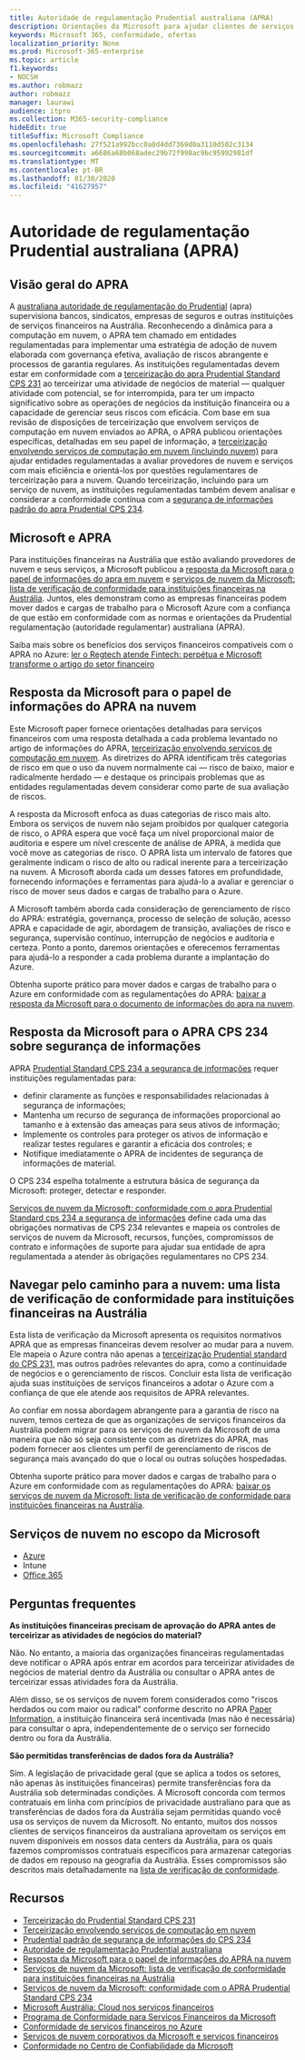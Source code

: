```yaml
---
title: Autoridade de regulamentação Prudential australiana (APRA)
description: Orientações da Microsoft para ajudar clientes de serviços financeiros em conformidade com os padrões de terceirização da norma da regulamentação Prudential da Austrália.
keywords: Microsoft 365, conformidade, ofertas
localization_priority: None
ms.prod: Microsoft-365-enterprise
ms.topic: article
f1.keywords:
- NOCSH
ms.author: robmazz
author: robmazz
manager: laurawi
audience: itpro
ms.collection: M365-security-compliance
hideEdit: true
titleSuffix: Microsoft Compliance
ms.openlocfilehash: 27f521a992bcc0a8d4dd7369d0a3110d502c3134
ms.sourcegitcommit: a6686a68b068adec29b72f998ac9bc95992981df
ms.translationtype: MT
ms.contentlocale: pt-BR
ms.lasthandoff: 01/30/2020
ms.locfileid: "41627957"
---
```

# <a name="australian-prudential-regulation-authority-apra"></a>Autoridade de regulamentação Prudential australiana (APRA)

## <a name="apra-overview"></a>Visão geral do APRA

A [australiana autoridade de regulamentação do Prudential](https://www.apra.gov.au/) (apra) supervisiona bancos, sindicatos, empresas de seguros e outras instituições de serviços financeiros na Austrália. Reconhecendo a dinâmica para a computação em nuvem, o APRA tem chamado em entidades regulamentadas para implementar uma estratégia de adoção de nuvem elaborada com governança efetiva, avaliação de riscos abrangente e processos de garantia regulares. As instituições regulamentadas devem estar em conformidade com a [terceirização do apra Prudential Standard CPS 231](https://www.apra.gov.au/sites/default/files/Prudential-Standard-CPS-231-Outsourcing-%28July-2017%29.pdf) ao terceirizar uma atividade de negócios de material — qualquer atividade com potencial, se for interrompida, para ter um impacto significativo sobre as operações de negócios da instituição financeira ou a capacidade de gerenciar seus riscos com eficácia. Com base em sua revisão de disposições de terceirização que envolvem serviços de computação em nuvem enviados ao APRA, o APRA publicou orientações específicas, detalhadas em seu papel de informação, a [terceirização envolvendo serviços de computação em nuvem (incluindo nuvem)](https://www.apra.gov.au/sites/default/files/information_paper_-_outsourcing_involving_cloud_computing_services.pdf) para ajudar entidades regulamentadas a avaliar provedores de nuvem e serviços com mais eficiência e orientá-los por questões regulamentares de terceirização para a nuvem.  Quando terceirização, incluindo para um serviço de nuvem, as instituições regulamentadas também devem analisar e considerar a conformidade contínua com a [segurança de informações padrão do apra Prudential CPS 234](https://www.legislation.gov.au/Details/F2018L01745).

## <a name="microsoft-and-apra"></a>Microsoft e APRA

Para instituições financeiras na Austrália que estão avaliando provedores de nuvem e seus serviços, a Microsoft publicou a [resposta da Microsoft para o papel de informações do apra em nuvem](https://aka.ms/navigatecloudaustralia) e [serviços de nuvem da Microsoft: lista de verificação de conformidade para instituições financeiras na Austrália](https://www.microsoft.com/cms/api/am/binary/RE3ez0C). Juntos, eles demonstram como as empresas financeiras podem mover dados e cargas de trabalho para o Microsoft Azure com a confiança de que estão em conformidade com as normas e orientações da Prudential regulamentação (autoridade regulamentar) australiana (APRA).

Saiba mais sobre os benefícios dos serviços financeiros compatíveis com o APRA no Azure: [ler o Regtech atende Fintech: perpétua e Microsoft transforme o artigo do setor financeiro](https://news.microsoft.com/en-au/features/regtech-meets-fintech-perpetual-microsoft-transform-finance-sector/)

## <a name="microsoft-response-to-the-apra-information-paper-on-cloud"></a>Resposta da Microsoft para o papel de informações do APRA na nuvem

Este Microsoft paper fornece orientações detalhadas para serviços financeiros com uma resposta detalhada a cada problema levantado no artigo de informações do APRA, [terceirização envolvendo serviços de computação em nuvem](https://www.apra.gov.au/sites/default/files/information_paper_-_outsourcing_involving_cloud_computing_services.pdf). As diretrizes do APRA identificam três categorias de risco em que o uso da nuvem normalmente cai — risco de baixo, maior e radicalmente herdado — e destaque os principais problemas que as entidades regulamentadas devem considerar como parte de sua avaliação de riscos.

A resposta da Microsoft enfoca as duas categorias de risco mais alto. Embora os serviços de nuvem não sejam proibidos por qualquer categoria de risco, o APRA espera que você faça um nível proporcional maior de auditoria e espere um nível crescente de análise de APRA, à medida que você move as categorias de risco. O APRA lista um intervalo de fatores que geralmente indicam o risco de alto ou radical inerente para a terceirização na nuvem. A Microsoft aborda cada um desses fatores em profundidade, fornecendo informações e ferramentas para ajudá-lo a avaliar e gerenciar o risco de mover seus dados e cargas de trabalho para o Azure.

A Microsoft também aborda cada consideração de gerenciamento de risco do APRA: estratégia, governança, processo de seleção de solução, acesso APRA e capacidade de agir, abordagem de transição, avaliações de risco e segurança, supervisão contínuo, interrupção de negócios e auditoria e certeza. Ponto a ponto, daremos orientações e oferecemos ferramentas para ajudá-lo a responder a cada problema durante a implantação do Azure.

Obtenha suporte prático para mover dados e cargas de trabalho para o Azure em conformidade com as regulamentações do APRA: [baixar a resposta da Microsoft para o documento de informações do apra na nuvem](https://aka.ms/navigatecloudaustralia).

## <a name="microsoft-response-to-the-apra-cps-234-on-information-security"></a>Resposta da Microsoft para o APRA CPS 234 sobre segurança de informações

APRA [Prudential Standard CPS 234 a segurança de informações](https://www.legislation.gov.au/Details/F2018L01745) requer instituições regulamentadas para:

- definir claramente as funções e responsabilidades relacionadas à segurança de informações;
- Mantenha um recurso de segurança de informações proporcional ao tamanho e à extensão das ameaças para seus ativos de informação;
- Implemente os controles para proteger os ativos de informação e realizar testes regulares e garantir a eficácia dos controles; e
- Notifique imediatamente o APRA de incidentes de segurança de informações de material.

O CPS 234 espelha totalmente a estrutura básica de segurança da Microsoft: proteger, detectar e responder.

[Serviços de nuvem da Microsoft: conformidade com o apra Prudential Standard cps 234 a segurança de informações](https://query.prod.cms.rt.microsoft.com/cms/api/am/binary/RE2OsZg) define cada uma das obrigações normativas de CPS 234 relevantes e mapeia os controles de serviços de nuvem da Microsoft, recursos, funções, compromissos de contrato e informações de suporte para ajudar sua entidade de apra regulamentada a atender às obrigações regulamentares no CPS 234.

## <a name="navigating-your-way-to-the-cloud-a-compliance-checklist-for-financial-institutions-in-australia"></a>Navegar pelo caminho para a nuvem: uma lista de verificação de conformidade para instituições financeiras na Austrália

Esta lista de verificação da Microsoft apresenta os requisitos normativos APRA que as empresas financeiras devem resolver ao mudar para a nuvem. Ele mapeia o Azure contra não apenas a [terceirização Prudential standard do CPS 231](https://www.apra.gov.au/sites/default/files/Prudential-Standard-CPS-231-Outsourcing-%28July-2017%29.pdf), mas outros padrões relevantes do apra, como a continuidade de negócios e o gerenciamento de riscos. Concluir esta lista de verificação ajuda suas instituições de serviços financeiros a adotar o Azure com a confiança de que ele atende aos requisitos de APRA relevantes.

Ao confiar em nossa abordagem abrangente para a garantia de risco na nuvem, temos certeza de que as organizações de serviços financeiros da Austrália podem migrar para os serviços de nuvem da Microsoft de uma maneira que não só seja consistente com as diretrizes do APRA, mas podem fornecer aos clientes um perfil de gerenciamento de riscos de segurança mais avançado do que o local ou outras soluções hospedadas.

Obtenha suporte prático para mover dados e cargas de trabalho para o Azure em conformidade com as regulamentações do APRA: [baixar os serviços de nuvem da Microsoft: lista de verificação de conformidade para instituições financeiras na Austrália](https://www.microsoft.com/cms/api/am/binary/RE3ez0C).

## <a name="microsoft-in-scope-cloud-services"></a>Serviços de nuvem no escopo da Microsoft

- [Azure](https://aka.ms/AzureCompliance)
- Intune
- [Office 365](https://go.microsoft.com/fwlink/p/?LinkID=2077751)

## <a name="frequently-asked-questions"></a>Perguntas frequentes

**As instituições financeiras precisam de aprovação do APRA antes de terceirizar as atividades de negócios do material?**

Não. No entanto, a maioria das organizações financeiras regulamentadas deve notificar o APRA após entrar em acordos para terceirizar atividades de negócios de material dentro da Austrália ou consultar o APRA antes de terceirizar essas atividades fora da Austrália.

Além disso, se os serviços de nuvem forem considerados como "riscos herdados ou com maior ou radical" conforme descrito no APRA [Paper Information](https://www.apra.gov.au/sites/default/files/information_paper_-_outsourcing_involving_cloud_computing_services.pdf), a instituição financeira será incentivada (mas não é necessária) para consultar o apra, independentemente de o serviço ser fornecido dentro ou fora da Austrália.

**São permitidas transferências de dados fora da Austrália?**

Sim. A legislação de privacidade geral (que se aplica a todos os setores, não apenas às instituições financeiras) permite transferências fora da Austrália sob determinadas condições. A Microsoft concorda com termos contratuais em linha com princípios de privacidade australiano para que as transferências de dados fora da Austrália sejam permitidas quando você usa os serviços de nuvem da Microsoft. No entanto, muitos dos nossos clientes de serviços financeiros da australiana aproveitam os serviços em nuvem disponíveis em nossos data centers da Austrália, para os quais fazemos compromissos contratuais específicos para armazenar categorias de dados em repouso na geografia da Austrália. Esses compromissos são descritos mais detalhadamente na [lista de verificação de conformidade](https://www.microsoft.com/cms/api/am/binary/RE3ez0C).

## <a name="resources"></a>Recursos

- [Terceirização do Prudential Standard CPS 231](https://www.apra.gov.au/sites/default/files/Prudential-Standard-CPS-231-Outsourcing-%28July-2017%29.pdf)
- [Terceirização envolvendo serviços de computação em nuvem](https://www.apra.gov.au/sites/default/files/information_paper_-_outsourcing_involving_cloud_computing_services.pdf)
- [Prudential padrão de segurança de informações do CPS 234](https://www.legislation.gov.au/Details/F2018L01745)
- [Autoridade de regulamentação Prudential australiana](https://www.apra.gov.au/)
- [Resposta da Microsoft para o papel de informações do APRA na nuvem](https://aka.ms/navigatecloudaustralia)
- [Serviços de nuvem da Microsoft: lista de verificação de conformidade para instituições financeiras na Austrália](https://www.microsoft.com/cms/api/am/binary/RE3ez0C)
- [Serviços de nuvem da Microsoft: conformidade com o APRA Prudential Standard CPS 234](https://query.prod.cms.rt.microsoft.com/cms/api/am/binary/RE2OsZg)
- [Microsoft Austrália: Cloud nos serviços financeiros](https://www.microsoft.com/en-sg/apac/trustedcloud/australia-financial-service.aspx)
- [Programa de Conformidade para Serviços Financeiros da Microsoft](https://www.microsoft.com/download/details.aspx?id=55332)
- [Conformidade de serviços financeiros no Azure](https://azure.microsoft.com/resources/videos/azurecon-2015-financial-services-compliance-in-azure/)
- [Serviços de nuvem corporativos da Microsoft e serviços financeiros](https://www.microsoft.com/trustcenter/cloudservices/financialservices)
- [Conformidade no Centro de Confiabilidade da Microsoft](https://www.microsoft.com/trust-center/compliance/compliance-overview)
